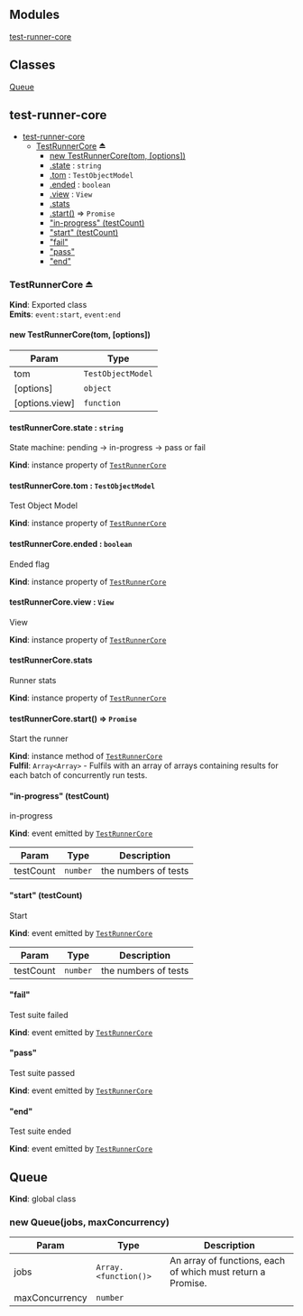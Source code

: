 ## Modules

<dl>
<dt><a href="#module_test-runner-core">test-runner-core</a></dt>
<dd></dd>
</dl>

## Classes

<dl>
<dt><a href="#Queue">Queue</a></dt>
<dd></dd>
</dl>

<a name="module_test-runner-core"></a>

## test-runner-core

* [test-runner-core](#module_test-runner-core)
    * [TestRunnerCore](#exp_module_test-runner-core--TestRunnerCore) ⏏
        * [new TestRunnerCore(tom, [options])](#new_module_test-runner-core--TestRunnerCore_new)
        * [.state](#module_test-runner-core--TestRunnerCore+state) : <code>string</code>
        * [.tom](#module_test-runner-core--TestRunnerCore+tom) : <code>TestObjectModel</code>
        * [.ended](#module_test-runner-core--TestRunnerCore+ended) : <code>boolean</code>
        * [.view](#module_test-runner-core--TestRunnerCore+view) : <code>View</code>
        * [.stats](#module_test-runner-core--TestRunnerCore+stats)
        * [.start()](#module_test-runner-core--TestRunnerCore+start) ⇒ <code>Promise</code>
        * ["in-progress" (testCount)](#module_test-runner-core--TestRunnerCore+event_in-progress)
        * ["start" (testCount)](#module_test-runner-core--TestRunnerCore+event_start)
        * ["fail"](#module_test-runner-core--TestRunnerCore+event_fail)
        * ["pass"](#module_test-runner-core--TestRunnerCore+event_pass)
        * ["end"](#module_test-runner-core--TestRunnerCore+event_end)

<a name="exp_module_test-runner-core--TestRunnerCore"></a>

### TestRunnerCore ⏏
**Kind**: Exported class  
**Emits**: <code>event:start</code>, <code>event:end</code>  
<a name="new_module_test-runner-core--TestRunnerCore_new"></a>

#### new TestRunnerCore(tom, [options])

| Param | Type |
| --- | --- |
| tom | <code>TestObjectModel</code> | 
| [options] | <code>object</code> | 
| [options.view] | <code>function</code> | 

<a name="module_test-runner-core--TestRunnerCore+state"></a>

#### testRunnerCore.state : <code>string</code>
State machine: pending -> in-progress -> pass or fail

**Kind**: instance property of [<code>TestRunnerCore</code>](#exp_module_test-runner-core--TestRunnerCore)  
<a name="module_test-runner-core--TestRunnerCore+tom"></a>

#### testRunnerCore.tom : <code>TestObjectModel</code>
Test Object Model

**Kind**: instance property of [<code>TestRunnerCore</code>](#exp_module_test-runner-core--TestRunnerCore)  
<a name="module_test-runner-core--TestRunnerCore+ended"></a>

#### testRunnerCore.ended : <code>boolean</code>
Ended flag

**Kind**: instance property of [<code>TestRunnerCore</code>](#exp_module_test-runner-core--TestRunnerCore)  
<a name="module_test-runner-core--TestRunnerCore+view"></a>

#### testRunnerCore.view : <code>View</code>
View

**Kind**: instance property of [<code>TestRunnerCore</code>](#exp_module_test-runner-core--TestRunnerCore)  
<a name="module_test-runner-core--TestRunnerCore+stats"></a>

#### testRunnerCore.stats
Runner stats

**Kind**: instance property of [<code>TestRunnerCore</code>](#exp_module_test-runner-core--TestRunnerCore)  
<a name="module_test-runner-core--TestRunnerCore+start"></a>

#### testRunnerCore.start() ⇒ <code>Promise</code>
Start the runner

**Kind**: instance method of [<code>TestRunnerCore</code>](#exp_module_test-runner-core--TestRunnerCore)  
**Fulfil**: <code>Array&lt;Array&gt;</code> - Fulfils with an array of arrays containing results for each batch of concurrently run tests.  
<a name="module_test-runner-core--TestRunnerCore+event_in-progress"></a>

#### "in-progress" (testCount)
in-progress

**Kind**: event emitted by [<code>TestRunnerCore</code>](#exp_module_test-runner-core--TestRunnerCore)  

| Param | Type | Description |
| --- | --- | --- |
| testCount | <code>number</code> | the numbers of tests |

<a name="module_test-runner-core--TestRunnerCore+event_start"></a>

#### "start" (testCount)
Start

**Kind**: event emitted by [<code>TestRunnerCore</code>](#exp_module_test-runner-core--TestRunnerCore)  

| Param | Type | Description |
| --- | --- | --- |
| testCount | <code>number</code> | the numbers of tests |

<a name="module_test-runner-core--TestRunnerCore+event_fail"></a>

#### "fail"
Test suite failed

**Kind**: event emitted by [<code>TestRunnerCore</code>](#exp_module_test-runner-core--TestRunnerCore)  
<a name="module_test-runner-core--TestRunnerCore+event_pass"></a>

#### "pass"
Test suite passed

**Kind**: event emitted by [<code>TestRunnerCore</code>](#exp_module_test-runner-core--TestRunnerCore)  
<a name="module_test-runner-core--TestRunnerCore+event_end"></a>

#### "end"
Test suite ended

**Kind**: event emitted by [<code>TestRunnerCore</code>](#exp_module_test-runner-core--TestRunnerCore)  
<a name="Queue"></a>

## Queue
**Kind**: global class  
<a name="new_Queue_new"></a>

### new Queue(jobs, maxConcurrency)

| Param | Type | Description |
| --- | --- | --- |
| jobs | <code>Array.&lt;function()&gt;</code> | An array of functions, each of which must return a Promise. |
| maxConcurrency | <code>number</code> |  |

